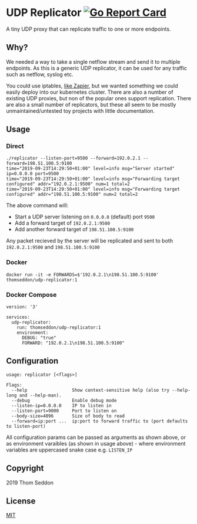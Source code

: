 
# UDP Replicator [![Go Report Card](https://goreportcard.com/badge/github.com/thomseddon/udp-replicator)](https://goreportcard.com/report/github.com/thomseddon/udp-replicator)

A tiny UDP proxy that can replicate traffic to one or more endpoints.

## Why?

We needed a way to take a single netflow stream and send it to multiple endpoints. As this is a generic UDP replicator, it can be used for any traffic such as netflow, syslog etc.

You could use iptables, [like Zapier](https://zapier.com/engineering/iptables-replication/), but we wanted something we could easily deploy into our kubernetes cluster. There are also a number of existing UDP proxies, but non of the popular ones support replication. There are also a small number of replicators, but these all seem to be mostly unmaintained/untested toy projects with little documentation.

## Usage

### Direct

```
./replicator --listen-port=9500 --forward=192.0.2.1 --forward=198.51.100.5:9100
time="2019-09-23T14:29:50+01:00" level=info msg="Server started" ip=0.0.0.0 port=9500
time="2019-09-23T14:29:50+01:00" level=info msg="Forwarding target configured" addr="192.0.2.1:9500" num=1 total=2
time="2019-09-23T14:29:50+01:00" level=info msg="Forwarding target configured" addr="198.51.100.5:9100" num=2 total=2
```

The above command will:

- Start a UDP server listening on `0.0.0.0` (default) port `9500`
- Add a forward target of `192.0.2.1:9500`
- Add another forward target of `198.51.100.5:9100`

Any packet recieved by the server will be replicated and sent to both `192.0.2.1:9500` and `198.51.100.5:9100`


### Docker

```
docker run -it -e FORWARDS=$'192.0.2.1\n198.51.100.5:9100' thomseddon/udp-replicator:1
```

### Docker Compose

```
version: '3'

services:
  udp-replicator:
    run: thomseddon/udp-replicator:1
    environment:
      DEBUG: "true"
      FORWARD: "192.0.2.1\n198.51.100.5:9100"
```


## Configuration

```
usage: replicator [<flags>]

Flags:
  --help                 Show context-sensitive help (also try --help-long and --help-man).
  --debug                Enable debug mode
  --listen-ip=0.0.0.0    IP to listen in
  --listen-port=9000     Port to listen on
  --body-size=4096       Size of body to read
  --forward=ip:port ...  ip:port to forward traffic to (port defaults to listen-port)
```

All configuration params can be passed as arguments as shown above, or as environment varaibles (as shown in usage above) - where environment variables are uppercased snake case e.g. `LISTEN_IP`

## Copyright

2019 Thom Seddon

## License

[MIT](https://github.com/thomseddon/udp-replicator/blob/master/LICENSE.md)
